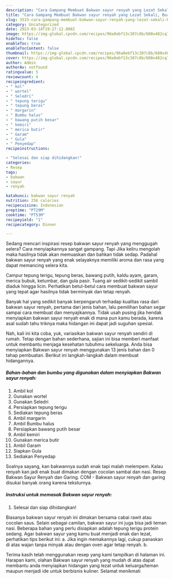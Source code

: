 ```yaml
---
description: "Cara Gampang Membuat Bakwan sayur renyah yang Lezat Sekali, Buat Buka Puasa Sempurna"
title: "Cara Gampang Membuat Bakwan sayur renyah yang Lezat Sekali, Buat Buka Puasa Sempurna"
slug: 3515-cara-gampang-membuat-bakwan-sayur-renyah-yang-lezat-sekali-buat-buka-puasa-sempurna
category: Uncategorized
date: 2023-03-18T19:27:12.808Z
image: https://img-global.cpcdn.com/recipes/96a8ebf13c387c8b/680x482cq70/bakwan-sayur-renyah-foto-resep-utama.jpg
hideToc: false
enableToc: true
enableTocContent: false
thumbnail: https://img-global.cpcdn.com/recipes/96a8ebf13c387c8b/680x482cq70/bakwan-sayur-renyah-foto-resep-utama.jpg
cover: https://img-global.cpcdn.com/recipes/96a8ebf13c387c8b/680x482cq70/bakwan-sayur-renyah-foto-resep-utama.jpg
author: Admin
authorAv: notfound
ratingvalue: 5
reviewcount: 4
recipeingredient:
- " kol"
- " wortel"
- " Seledri"
- " tepung terigu"
- " tepung beras"
- " margarin"
- " Bumbu halus"
- " bawang putih besar"
- " kemiri"
- " merica butir"
- " Garam"
- " Gula"
- " Penyedap"
recipeinstructions:

- "Selesai dan siap dihidangkan!"
categories:
- Resep
tags:
- bakwan
- sayur
- renyah

katakunci: bakwan sayur renyah 
nutrition: 256 calories
recipecuisine: Indonesian
preptime: "PT29M"
cooktime: "PT53M"
recipeyield: "1"
recipecategory: Dinner

---
```



Sedang mencari inspirasi resep bakwan sayur renyah yang menggugah selera? Cara menyiapkannya sangat gampang. Tapi Jika keliru mengolah maka hasilnya tidak akan memuaskan dan bahkan tidak sedap. Padahal bakwan sayur renyah yang enak selayaknya memiliki aroma dan rasa yang dapat memancing selera kita.


Campur tepung terigu, tepung beras, bawang putih, kaldu ayam, garam, merica bubuk, ketumbar, dan gula pasir. Tuang air sedikit-sedikit sambil diaduk hingga licin. Perhatikan betul-betul cara membuat bakwan sayur yang tepat agar hasilnya tidak berminyak dan tetap renyah.

Banyak hal yang sedikit banyak berpengaruh terhadap kualitas rasa dari bakwan sayur renyah, pertama dari jenis bahan, lalu pemilihan bahan segar sampai cara membuat dan menyajikannya. Tidak usah pusing jika hendak menyiapkan bakwan sayur renyah enak di mana pun kamu berada, karena asal sudah tahu triknya maka hidangan ini dapat jadi suguhan spesial.


Nah, kali ini kita coba, yuk, variasikan bakwan sayur renyah sendiri di rumah. Tetap dengan bahan sederhana, sajian ini bisa memberi manfaat untuk membantu menjaga kesehatan tubuhmu sekeluarga. Anda bisa menyiapkan Bakwan sayur renyah menggunakan 13 jenis bahan dan 0 tahap pembuatan. Berikut ini langkah-langkah dalam membuat hidangannya.

<!--inarticleads1-->

##### Bahan-bahan dan bumbu yang digunakan dalam menyiapkan Bakwan sayur renyah:

1. Ambil  kol
1. Gunakan  wortel
1. Gunakan  Seledri
1. Persiapkan  tepung terigu
1. Sediakan  tepung beras
1. Ambil  margarin
1. Ambil  Bumbu halus
1. Persiapkan  bawang putih besar
1. Ambil  kemiri
1. Gunakan  merica butir
1. Ambil  Garam
1. Siapkan  Gula
1. Sediakan  Penyedap


Soalnya sayang, kan bakwannya sudah enak tapi malah melempem. Kalau renyah kan jadi enak buat dimakan dengan cocolan sambal dan nasi. Resep Bakwan Sayur Renyah dan Garing. COM - Bakwan sayur renyah dan garing disukai banyak orang karena teksturnya. 

<!--inarticleads2-->

##### Instruksi untuk memasak Bakwan sayur renyah:


1. Selesai dan siap dihidangkan!

Biasanya bakwan sayur renyah ini dimakan bersama cabai rawit atau cocolan saus. Selain sebagai camilan, bakwan sayur ini juga bisa jadi teman nasi. Beberapa bahan yang perlu disiapkan adalah tepung terigu protein sedang. Agar bakwan sayur yang kamu buat menjadi enak dan lezat, perhatikan tips berikut ini: a. Jika ingin memakannya lagi, cukup panaskan di atas wajan tanpa minyak atau dengan oven agar tetap renyah. b. 

Terima kasih telah menggunakan resep yang kami tampilkan di halaman ini. Harapan kami, olahan Bakwan sayur renyah yang mudah di atas dapat membantu anda menyiapkan hidangan yang lezat untuk keluarga/teman maupun menjadi ide untuk berbisnis kuliner. Selamat menikmati
